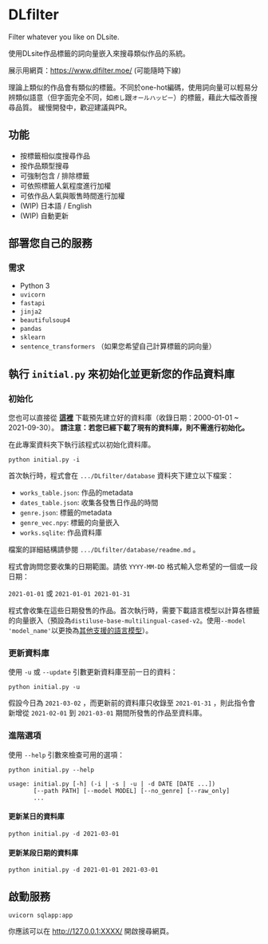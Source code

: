 # DLfilter
Filter whatever you like on DLsite.

使用DLsite作品標籤的詞向量嵌入來搜尋類似作品的系統。

展示用網頁：https://www.dlfilter.moe/ (可能隨時下線)

理論上類似的作品會有類似的標籤。不同於one-hot編碼，使用詞向量可以輕易分辨類似語意（但字面完全不同，如`癒し`跟`オールハッピー`）的標籤，藉此大幅改善搜尋品質。
緩慢開發中，歡迎建議與PR。

## 功能
* 按標籤相似度搜尋作品
* 按作品類型搜尋
* 可強制包含 / 排除標籤
* 可依照標籤人氣程度進行加權
* 可依作品人氣與販售時間進行加權
* (WIP) 日本語 / English
* (WIP) 自動更新

## 部署您自己的服務
### 需求
- Python 3
- `uvicorn`
- `fastapi`
- `jinja2`
- `beautifulsoup4`
- `pandas`
- `sklearn`
- `sentence_transformers` （如果您希望自己計算標籤的詞向量）



## 執行 `initial.py` 來初始化並更新您的作品資料庫
### 初始化
您也可以直接從 **[這裡](https://drive.google.com/file/d/12hbh-XMiUXKKYsVh38k-8YI8AMm0S0GP/view?usp=sharing)** 下載預先建立好的資料庫（收錄日期：2000-01-01 ~ 2021-09-30）。
**請注意：若您已經下載了現有的資料庫，則不需進行初始化。** 

在此專案資料夾下執行該程式以初始化資料庫。
```
python initial.py -i
```
首次執行時，程式會在 `.../DLfilter/database` 資料夾下建立以下檔案：
- `works_table.json`: 作品的metadata
- `dates_table.json`: 收集各發售日作品的時間
- `genre.json`: 標籤的metadata
- `genre_vec.npy`: 標籤的向量嵌入
- `works.sqlite`: 作品資料庫

檔案的詳細結構請參閱 `.../DLfilter/database/readme.md` 。

程式會詢問您要收集的日期範圍。請依 `YYYY-MM-DD` 格式輸入您希望的一個或一段日期：

`2021-01-01` 或 `2021-01-01 2021-01-31`

程式會收集在這些日期發售的作品。首次執行時，需要下載語言模型以計算各標籤的向量嵌入（預設為`distiluse-base-multilingual-cased-v2`。使用`--model 'model_name'`以更換為[其他支援的語言模型](https://www.sbert.net/docs/pretrained_models.html)）。

### 更新資料庫
使用 `-u` 或 `--update` 引數更新資料庫至前一日的資料：
```
python initial.py -u
```
假設今日為 `2021-03-02` ，而更新前的資料庫只收錄至 `2021-01-31` ，則此指令會新增從 `2021-02-01` 到 `2021-03-01` 期間所發售的作品至資料庫。

### 進階選項
使用 `--help` 引數來檢查可用的選項：
```
python initial.py --help

usage: initial.py [-h] (-i | -s | -u | -d DATE [DATE ...]) 
       [--path PATH] [--model MODEL] [--no_genre] [--raw_only]
       ...
```
#### 更新某日的資料庫
```
python initial.py -d 2021-03-01
```
#### 更新某段日期的資料庫
```
python initial.py -d 2021-01-01 2021-03-01
```

## 啟動服務
```
uvicorn sqlapp:app
```
你應該可以在 http://127.0.0.1:XXXX/ 開啟搜尋網頁。
